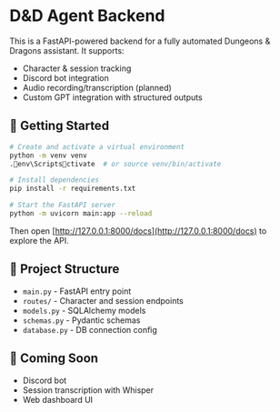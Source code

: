 # D&D Agent Backend

This is a FastAPI-powered backend for a fully automated Dungeons & Dragons assistant. It supports:
- Character & session tracking
- Discord bot integration
- Audio recording/transcription (planned)
- Custom GPT integration with structured outputs

## 🚀 Getting Started

```bash
# Create and activate a virtual environment
python -m venv venv
.env\Scriptsctivate  # or source venv/bin/activate

# Install dependencies
pip install -r requirements.txt

# Start the FastAPI server
python -m uvicorn main:app --reload
```

Then open [http://127.0.0.1:8000/docs](http://127.0.0.1:8000/docs) to explore the API.

## 📁 Project Structure

- `main.py` - FastAPI entry point
- `routes/` - Character and session endpoints
- `models.py` - SQLAlchemy models
- `schemas.py` - Pydantic schemas
- `database.py` - DB connection config

## 🧙 Coming Soon

- Discord bot
- Session transcription with Whisper
- Web dashboard UI


